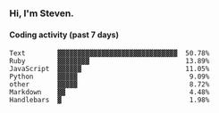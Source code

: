 ### Hi, I'm Steven.

#### Coding activity (past 7 days)
```
Text        ▓▓▓▓▓▓▓▓▓▓▓▓▓▓▓▓▓▓▓▓▓▓▓▓▓▓▓▓▓▓  50.78%
Ruby        ▓▓▓▓▓▓▓▓                        13.89%
JavaScript  ▓▓▓▓▓▓                          11.05%
Python      ▓▓▓▓▓                            9.09%
other       ▓▓▓▓▓                            8.72%
Markdown    ▓▓                               4.48%
Handlebars  ▓                                1.98%
```
